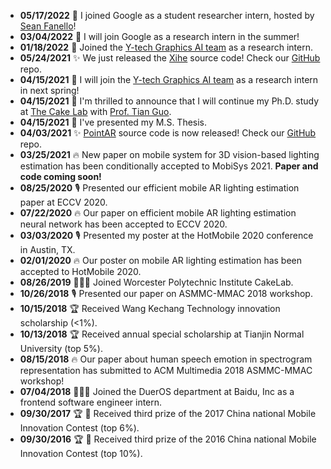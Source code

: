- **05/17/2022** 🎉 I joined Google as a student researcher intern, hosted by [Sean Fanello](https://www.seanfanello.it)!
- **03/04/2022** 🎉 I will join Google as a research intern in the summer!
- **01/18/2022** 🎉 Joined the [Y-tech Graphics AI team](http://www.chongyangma.com/team/index.html) as a research intern.
- **05/24/2021** ✨ We just released the [Xihe](/project/point-ar) source code! Check our [GitHub](https://github.com/cake-lab/Xihe) repo.
- **04/15/2021** 🎉 I will join the [Y-tech Graphics AI team](http://chongyangma.com/team/index.html) as a research intern in next spring!
- **04/15/2021** 🎉 I'm thrilled to announce that I will continue my Ph.D. study at [The Cake Lab](https://cake.wpi.edu/) with [Prof. Tian Guo](https://tianguo.info).
- **04/15/2021** 🎉 I've presented my M.S. Thesis.
- **04/03/2021** ✨ [PointAR](/project/point-ar) source code is now released! Check our [GitHub](https://github.com/cake-lab/PointAR) repo.
- **03/25/2021** 🔥 New paper on mobile system for 3D vision-based lighting estimation has been conditionally accepted to MobiSys 2021. **Paper and code coming soon!**
- **08/25/2020** 🎙️ Presented our efficient mobile AR lighting estimation paper at ECCV 2020.
- **07/22/2020** 🔥 Our paper on efficient mobile AR lighting estimation neural network has been accepted to ECCV 2020.
- **03/03/2020** 🎙️ Presented my poster at the HotMobile 2020 conference in Austin, TX.
- **02/01/2020** 🔥 Our poster on mobile AR lighting estimation has been accepted to HotMobile 2020.
- **08/26/2019** 🦸🏻‍♂️ Joined Worcester Polytechnic Institute CakeLab.
- **10/26/2018** 🎙️ Presented our paper on ASMMC-MMAC 2018 workshop.
- **10/15/2018** 🏆 Received Wang Kechang Technology innovation scholarship (<1%).
- **10/13/2018** 🏆 Received annual special scholarship at Tianjin Normal University (top 5%).
- **08/15/2018** 🔥 Our paper about human speech emotion in spectrogram representation has submitted to ACM Multimedia 2018 ASMMC-MMAC workshop!
- **07/04/2018** 👨🏻‍💻 Joined the DuerOS department at Baidu, Inc as a frontend software engineer intern.
- **09/30/2017** 🏆  Received third prize of the 2017 China national Mobile Innovation Contest (top 6%).
- **09/30/2016** 🏆  Received third prize of the 2016 China national Mobile Innovation Contest (top 10%).
